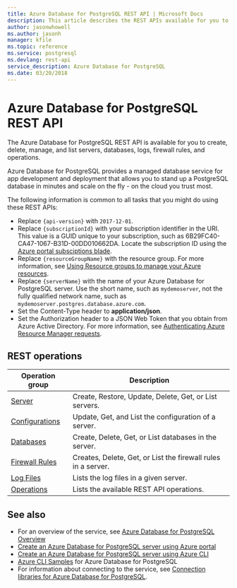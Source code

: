 ```yaml
---
title: Azure Database for PostgreSQL REST API | Microsoft Docs
description: This article describes the REST APIs available for you to use with Azure Database for PostgreSQL to create, delete, manage, and list servers, databases, logs, firewall rules, and operations.
author: jasonwhowell
ms.author: jasonh
manager: kfile
ms.topic: reference
ms.service: postgresql
ms.devlang: rest-api
service_description: Azure Database for PostgreSQL
ms.date: 03/20/2018
---
```


# Azure Database for PostgreSQL REST API
The Azure Database for PostgreSQL REST API is available for you to create, delete, manage, and list servers, databases, logs, firewall rules, and operations. 

Azure Database for PostgreSQL provides a managed database service for app development and deployment that allows you to stand up a PostgreSQL database in minutes and scale on the fly - on the cloud you trust most.

 The following information is common to all tasks that you might do using these REST APIs:  
-   Replace `{api-version}` with `2017-12-01`.
-   Replace `{subscriptionId}` with your subscription identifier in the URI. This value is a GUID unique to your subscription, such as 6B29FC40-CA47-1067-B31D-00DD010662DA.  Locate the subscription ID using the [Azure portal subsciptions blade](https://portal.azure.com/#blade/Microsoft_Azure_Billing/SubscriptionsBlade).
-   Replace `{resourceGroupName}` with the resource group. For more information, see [Using Resource groups to manage your Azure resources](https://azure.microsoft.com/documentation/articles/azure-preview-portal-using-resource-groups/).  
-   Replace `{serverName}` with the name of your Azure Database for PostgreSQL server. Use the short name, such as `mydemoserver`, not the fully qualified network name, such as `mydemoserver.postgres.database.azure.com`.
-   Set the Content-Type header to **application/json**.  
-   Set the Authorization header to a JSON Web Token that you obtain from Azure Active Directory. For more information, see [Authenticating Azure Resource Manager requests](https://msdn.microsoft.com/library/azure/dn790557.aspx). 

## REST operations

| Operation group | Description |
|---|---|
| [Server](xref:management.azure.com.postgresql.servers) | Create, Restore, Update, Delete, Get, or List servers. |
| [Configurations](xref:management.azure.com.postgresql.configurations) | Update, Get, and List the configuration of a server. | 
| [Databases](xref:management.azure.com.postgresql.databases)  | Create, Delete, Get, or List databases in the server. | 
| [Firewall Rules](xref:management.azure.com.postgresql.firewallrules) | Creates, Delete, Get, or List the firewall rules in a server. |
| [Log Files](xref:management.azure.com.postgresql.logfiles) | Lists the log files in a given server. |
| [Operations](xref:management.azure.com.postgresql.operations) | Lists the available REST API operations. |


## See also
- For an overview of the service, see [Azure Database for PostgreSQL Overview](/azure/postgresql/overview)
- [Create an Azure Database for PostgreSQL server using Azure portal](/azure/postgresql/quickstart-create-server-database-portal)
- [Create an Azure Database for PostgreSQL server using Azure CLI](/azure/postgresql/quickstart-create-server-database-azure-cli)
- [Azure CLI Samples](/azure/postgresql/sample-scripts-azure-cli) for Azure Database for PostgreSQL
- For information about connecting to the service, see [Connection libraries for Azure Database for PostgreSQL](/azure/postgresql/concepts-connection-libraries).
